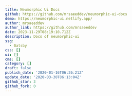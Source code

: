 ```yaml
---
title: Neumorphic Ui Docs
github: https://github.com/mrsaeeddev/neumorphic-ui-docs
demo: https://neumorphic-ui.netlify.app/
author: mrsaeeddev
author_link: https://github.com/mrsaeeddev
date: 2023-11-29T08:19:10.712Z
description: Docs of neumorphic-ui
ssg:
  - Gatsby
css: []
ui: []
cms: []
category: []
draft: false
publish_date: '2020-01-16T06:26:21Z'
update_date: '2020-03-30T06:13:04Z'
github_star: 3
github_fork: 0
---
```

